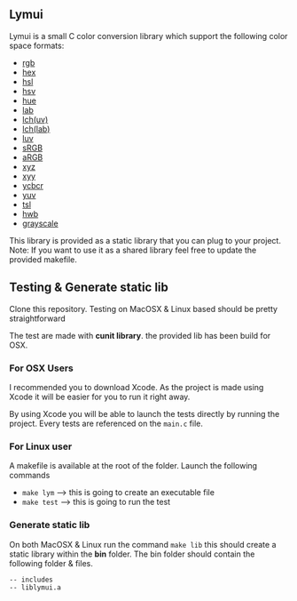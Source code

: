 ## Lymui

Lymui is a small C color conversion library which support the following color space formats:

* [rgb](https://marcinthaamnouay.github.io/lymui/docs/rgb)
* [hex](https://marcinthaamnouay.github.io/lymui/docs/hex)
* [hsl](https://marcinthaamnouay.github.io/lymui/docs/hsl)
* [hsv](https://marcinthaamnouay.github.io/lymui/docs/hsv)
* [hue](https://marcinthaamnouay.github.io/lymui/docs/hue)
* [lab](https://marcinthaamnouay.github.io/lymui/docs/lab)
* [lch(uv)](https://marcinthaamnouay.github.io/lymui/docs/lch)
* [lch(lab)](https://marcinthaamnouay.github.io/lymui/docs/lchlab)
* [luv](https://marcinthaamnouay.github.io/lymui/docs/luv)
* [sRGB](https://marcinthaamnouay.github.io/lymui/docs/srgb)
* [aRGB](https://marcinthaamnouay.github.io/lymui/docs/argb)
* [xyz](https://marcinthaamnouay.github.io/lymui/docs/xyz)
* [xyy](https://marcinthaamnouay.github.io/lymui/docs/xyy)
* [ycbcr](https://marcinthaamnouay.github.io/lymui/docs/ycbcr)
* [yuv](https://marcinthaamnouay.github.io/lymui/docs/yuv)
* [tsl](https://marcinthaamnouay.github.io/lymui/docs/tsl)
* [hwb](https://marcinthaamnouay.github.io/lymui/docs/hwb)
* [grayscale](https://marcinthaamnouay.github.io/lymui/docs/grayscale)

This library is provided as a static library that you can plug to your project. Note: If you want to use it as a shared library feel free to update the provided makefile.

## Testing & Generate static lib

Clone this repository.
Testing on MacOSX & Linux based should be pretty straightforward

The test are made with **cunit library**. the provided lib has been build for OSX.

### For OSX Users

I recommended you to download Xcode. As the project is made using Xcode it will be easier for you to run it right away.

By using Xcode you will be able to launch the tests directly by running the project. Every tests are referenced on the ```main.c``` file.

### For Linux user

A makefile is available at the root of the folder. Launch the following commands

- ```make lym``` --> this is going to create an executable file
- ```make test``` --> this is going to run the test

### Generate static lib

On both MacOSX & Linux run the command ```make lib``` this should create a static library within the **bin** folder. 
The bin folder should contain the following folder & files.

```shell
-- includes
-- liblymui.a
```

